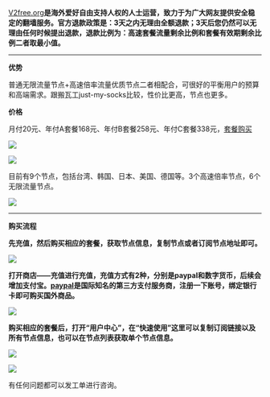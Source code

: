 [V2free.org](https://v2free.org//auth/register?code=UsUP)**是海外爱好自由支持人权的人士运营，致力于为广大网友提供安全稳定的翻墙服务。官方退款政策是：3天之内无理由全额退款；3天后您仍然可以无理由任何时候提出退款，退款比例为：高速套餐流量剩余比例和套餐有效期剩余比例二者取最小值。**

***

**优势**

普通无限流量节点+高速倍率流量优质节点二者相配合，可很好的平衡用户的预算和高端需求。跟搬瓦工just-my-socks比较，性价比更高，节点也更多。

**价格**

月付20元、年付A套餐168元、年付B套餐258元、年付C套餐338元，[套餐购买](https://v2free.org//auth/register?code=UsUP)

![](https://cdn.jsdelivr.net/gh/Alvin9999/pac2/v2fee/1.PNG)

![](https://cdn.jsdelivr.net/gh/Alvin9999/pac2/v2fee/2.PNG)

目前有9个节点，包括台湾、韩国、日本、美国、德国等。3个高速倍率节点，6个无限流量节点。

![](https://cdn.jsdelivr.net/gh/Alvin9999/pac2/v2fee/3.PNG)


***

**购买流程**

**先充值，然后购买相应的套餐，获取节点信息，复制节点或者订阅节点地址即可。**

![](https://cdn.jsdelivr.net/gh/Alvin9999/pac2/v2fee/3.jpg)

**打开商店——充值进行充值，充值方式有2种，分别是paypal和数字货币，后续会增加支付宝。[paypal](https://www.paypal.com/c2/home)是国际知名的第三方支付服务商，注册一下账号，绑定银行卡即可购买国外商品。**

![](https://cdn.jsdelivr.net/gh/Alvin9999/pac2/v2fee/7.jpg)

**购买相应的套餐后，打开“用户中心”，在“快速使用”这里可以复制订阅链接以及所有节点信息，也可以在节点列表获取单个节点信息。**

![](https://cdn.jsdelivr.net/gh/Alvin9999/pac2/v2fee/6.jpg)

![](https://cdn.jsdelivr.net/gh/Alvin9999/pac2/v2fee/8.jpg)

有任何问题都可以发工单进行咨询。